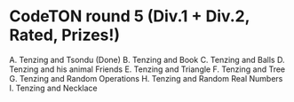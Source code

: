 # CodeTON round 5 (Div.1 + Div.2, Rated, Prizes!)

A. Tenzing and Tsondu (Done)
B. Tenzing and Book 
C. Tenzing and Balls
D. Tenzing and his animal Friends
E. Tenzing and Triangle
F. Tenzing and Tree
G. Tenzing and Random Operations
H. Tenzing and Random Real Numbers
I. Tenzing and Necklace


